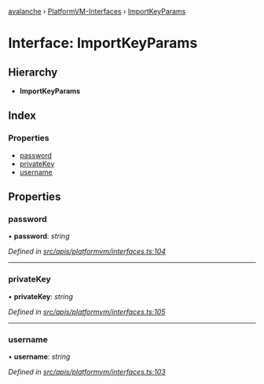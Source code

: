 [avalanche](../README.md) › [PlatformVM-Interfaces](../modules/platformvm_interfaces.md) › [ImportKeyParams](platformvm_interfaces.importkeyparams.md)

# Interface: ImportKeyParams

## Hierarchy

* **ImportKeyParams**

## Index

### Properties

* [password](platformvm_interfaces.importkeyparams.md#password)
* [privateKey](platformvm_interfaces.importkeyparams.md#privatekey)
* [username](platformvm_interfaces.importkeyparams.md#username)

## Properties

###  password

• **password**: *string*

*Defined in [src/apis/platformvm/interfaces.ts:104](https://github.com/ava-labs/avalanchejs/blob/8033096/src/apis/platformvm/interfaces.ts#L104)*

___

###  privateKey

• **privateKey**: *string*

*Defined in [src/apis/platformvm/interfaces.ts:105](https://github.com/ava-labs/avalanchejs/blob/8033096/src/apis/platformvm/interfaces.ts#L105)*

___

###  username

• **username**: *string*

*Defined in [src/apis/platformvm/interfaces.ts:103](https://github.com/ava-labs/avalanchejs/blob/8033096/src/apis/platformvm/interfaces.ts#L103)*
